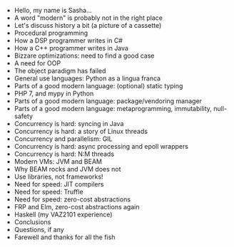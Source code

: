 * Hello, my name is Sasha...
* A word "modern" is probably not in the right place
* Let's discuss history a bit (a picture of a cassette)
* Procedural programming
* How a DSP programmer writes in C#
* How a C++ programmer writes in Java
* Bizzare optimizations: need to find a good case
* A need for OOP
* The object paradigm has failed
* General use languages: Python as a lingua franca
* Parts of a good modern language: (optional) static typing
* PHP 7, and mypy in Python
* Parts of a good modern language: package/vendoring manager
* Parts of a good modern language: metaprogramming, immutability, null-safety
* Concurrency is hard: syncing in Java
* Concurrency is hard: a story of Linux threads
* Concurrency and parallelism: GIL
* Concurrency is hard: async processing and epoll wrappers
* Concurrency is hard: N:M threads
* Modern VMs: JVM and BEAM
* Why BEAM rocks and JVM does not
* Use libraries, not frameworks!
* Need for speed: JIT compilers
* Need for speed: Truffle
* Need for speed: zero-cost abstractions
* FRP and Elm, zero-cost abstractions again
* Haskell (my VAZ2101 experience)
* Conclusions
* Questions, if any
* Farewell and thanks for all the fish
